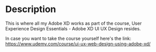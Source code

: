# Description

This is where all my Adobe XD works as part of the course, User Experience Design Essentials - Adobe XD UI UX Design resides.

In case you want to take the course yourself here's the link:
</br>
https://www.udemy.com/course/ui-ux-web-design-using-adobe-xd/
